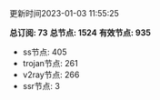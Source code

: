 更新时间2023-01-03 11:55:25

**总订阅: 73**
**总节点: 1524**
**有效节点: 935**
- ss节点: 405
- trojan节点: 261
- v2ray节点: 266
- ssr节点: 3
